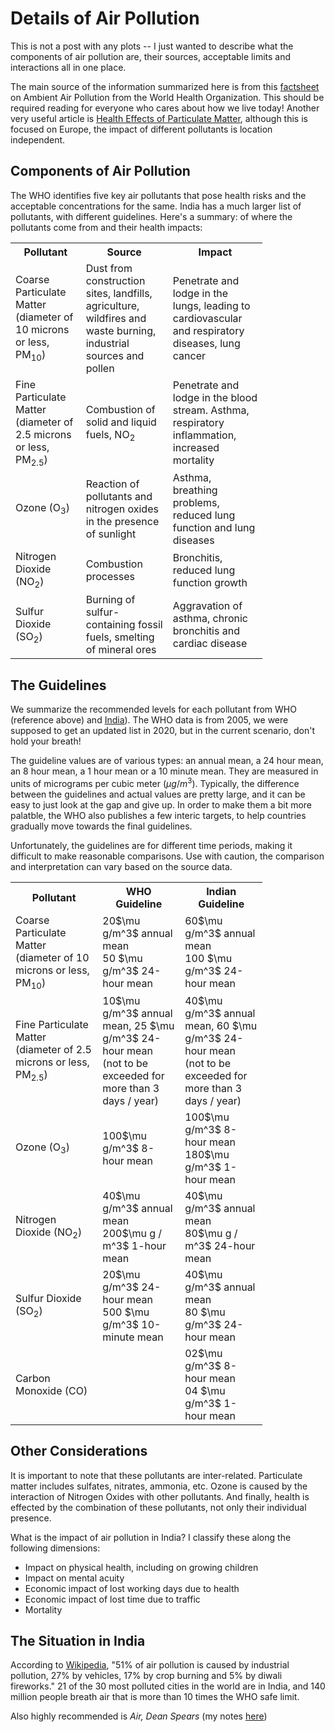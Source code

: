 # Details of Air Pollution 

This is not a post with any plots -- I just wanted to describe what the components of air pollution are, their sources, acceptable limits and interactions all in one place.

The main source of the information summarized here is from this  [factsheet](https://www.who.int/news-room/fact-sheets/detail/ambient-(outdoor)-air-quality-and-health) on
Ambient Air Pollution from the World Health Organization. This should be required reading for  everyone who cares about how we live today! Another very useful article is
[Health Effects of Particulate Matter](https://www.euro.who.int/__data/assets/pdf_file/0006/189051/Health-effects-of-particulate-matter-final-Eng.pdf),
although this is focused on Europe, the impact of different pollutants is location independent.

## Components of Air Pollution

The WHO identifies five key air pollutants that pose health risks and the acceptable concentrations for the same. India has a much larger list of pollutants, with different
guidelines.  Here's a summary: of where the pollutants come from and their health impacts:

<table style=width:80%>
    <tr>
        <th>Pollutant</th>
        <th>Source</th>
        <th>Impact</th>
    <tr>
    <tr>
        <td> Coarse Particulate Matter (diameter of 10 microns or less, PM<sub>10</sub>) </td>
        <td> Dust from construction sites, landfills, agriculture, wildfires and waste burning, industrial sources and pollen</td>
        <td> Penetrate and lodge in the lungs, leading to cardiovascular and respiratory diseases, lung cancer</td>
    </tr>
    <tr>
        <td> Fine Particulate Matter (diameter of 2.5 microns or less, PM<sub>2.5</sub>) </td>
        <td> Combustion of solid and liquid fuels, NO<sub>2</sub> </td>
        <td> Penetrate and lodge in the blood stream. Asthma, respiratory inflammation, increased mortality </td>
    </tr>
    <tr>
        <td> Ozone (O<sub>3</sub>) </td>
        <td> Reaction of pollutants and nitrogen oxides in the presence of sunlight</td>
        <td> Asthma, breathing problems, reduced lung function and lung diseases </td>
    </tr>
    <tr>
        <td> Nitrogen Dioxide (NO<sub>2</sub>) </td>
        <td> Combustion processes</td>
        <td> Bronchitis, reduced lung function growth</td>
    </tr>
    <tr>
        <td> Sulfur Dioxide (SO<sub>2</sub>) </td>
        <td> Burning of sulfur-containing fossil fuels, smelting of mineral ores</td>
        <td> Aggravation of asthma, chronic bronchitis and cardiac disease</td>
    </tr>
</table>

## The Guidelines

We summarize the recommended levels for each pollutant from WHO (reference above) and [India](http://cpcbenvis.nic.in/airpollution/standard.htm)).
The WHO data is from 2005, we were supposed to get an updated list in 2020, but in the current scenario, don't hold your breath!

The guideline values are of various types: an annual mean, a 24 hour mean, an 8 hour mean, a 1 hour mean or a 10 minute mean. They are measured in units of micrograms per
cubic meter ($\mu g/m^3$). Typically, the difference  between the guidelines and actual values are pretty large, and it can be easy to just look at the gap and give up.
In order to make them a bit more palatble, the WHO also publishes a few interic targets, to help countries gradually move towards the final guidelines. 

Unfortunately, the guidelines are for different time periods, making it difficult to make reasonable comparisons. Use with caution, the comparison and interpretation can
vary based on the source data.

<table style=width:80%>
    <tr>
        <th>Pollutant</th>
        <th>WHO Guideline</th>
        <th>Indian Guideline</th>
    <tr>
    <tr>
        <td> Coarse Particulate Matter (diameter of 10 microns or less, PM<sub>10</sub>) </td>
        <td> 20$\mu g/m^3$ annual mean <br> 50 $\mu g/m^3$ 24-hour mean </td>
        <td> 60$\mu g/m^3$ annual mean <br> 100 $\mu g/m^3$ 24-hour mean </td>
    </tr>
    <tr>
        <td> Fine Particulate Matter (diameter of 2.5 microns or less, PM<sub>2.5</sub>) </td>
        <td> 10$\mu g/m^3$ annual mean, 25 $\mu g/m^3$ 24-hour mean <br>(not to be exceeded for more than 3 days / year) </td>
        <td> 40$\mu g/m^3$ annual mean, 60 $\mu g/m^3$ 24-hour mean <br>(not to be exceeded for more than 3 days / year) </td>
    </tr>
    <tr>
        <td> Ozone (O<sub>3</sub>) </td>
        <td> 100$\mu g/m^3$ 8-hour mean </td>
        <td> 100$\mu g/m^3$ 8-hour mean <br> 180$\mu g/m^3$ 1-hour mean </td>
    </tr>
    <tr>
        <td> Nitrogen Dioxide (NO<sub>2</sub>) </td>
        <td> 40$\mu g/m^3$ annual  mean <br> 200$\mu g / m^3$ 1-hour mean</td>
        <td> 40$\mu g/m^3$ annual  mean <br> 80$\mu g / m^3$ 24-hour mean</td>
    </tr>
    <tr>
        <td> Sulfur Dioxide (SO<sub>2</sub>) </td>
        <td> 20$\mu g/m^3$ 24-hour mean <br> 500 $\mu g/m^3$ 10-minute mean </td>
        <td> 40$\mu g/m^3$ annual mean <br> 80 $\mu g/m^3$ 24-hour mean </td>
    </tr>
    <tr>
        <td> Carbon Monoxide (CO) </td>
        <td> </td>
        <td> 02$\mu g/m^3$ 8-hour mean <br> 04 $\mu g/m^3$ 1-hour mean </td>
    </tr>
</table>

## Other Considerations
It is important to note that these pollutants are inter-related. Particulate matter includes sulfates, nitrates, ammonia, etc. Ozone is
caused by the interaction of Nitrogen Oxides with other pollutants. And finally, health is effected by the combination of these pollutants, 
not only their individual presence. 

What is the impact of air pollution in India? I classify these along the following dimensions:
* Impact on physical health, including on growing children
* Impact on mental acuity
* Economic impact of lost working days due to health
* Economic impact of lost time due to traffic
* Mortality

## The Situation in India
According to [Wikipedia](https://en.wikipedia.org/wiki/Air_pollution_in_India), "51% of air pollution is caused by industrial pollution, 27% by vehicles,
17% by crop burning and 5% by diwali fireworks." 21 of the 30 most polluted cities in the world are in India, and 140 million people breath air that is more 
than 10 times the WHO safe limit.

Also highly recommended is _Air, Dean Spears_ (my notes [here](https://shrirang.karandikar.org/2020/01/17/air-dean-spears/))

